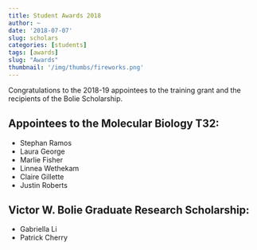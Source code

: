 ```yaml
---
title: Student Awards 2018
author: ~
date: '2018-07-07'
slug: scholars
categories: [students]
tags: [awards]
slug: "Awards"
thumbnail: '/img/thumbs/fireworks.png'
---
```


Congratulations to the 2018-19 appointees to the training grant and the recipients of the Bolie Scholarship.

<!--more-->

## Appointees to the Molecular Biology T32:

- Stephan Ramos
- Laura George
- Marlie Fisher
- Linnea Wethekam
- Claire Gillette
- Justin Roberts

## Victor W. Bolie Graduate Research Scholarship:

- Gabriella Li
- Patrick Cherry

